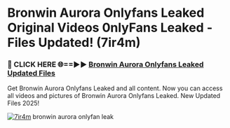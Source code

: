 # Bronwin Aurora Onlyfans Leaked Original Videos 0nlyFans Leaked - Files Updated! (7ir4m)

<h3>🔴 CLICK HERE 🌐==►► <a href="https://tinyurl.com/x26r9saj" rel="nofollow">Bronwin Aurora Onlyfans Leaked Updated Files</a></h3>

Get Bronwin Aurora Onlyfans Leaked and all content. Now you can access all videos and pictures of Bronwin Aurora Onlyfans Leaked. New Updated Files 2025!

[![7ir4m](https://i.imgur.com/LkgZPqh.gif)](https://tinyurl.com/x26r9saj)
bronwin aurora onlyfan leak
